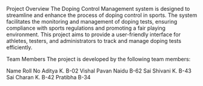 Project Overview
The Doping Control Management system is designed to streamline and enhance the process of doping control in sports. The system facilitates the monitoring and management of doping tests, ensuring compliance with sports regulations and promoting a fair playing environment. This project aims to provide a user-friendly interface for athletes, testers, and administrators to track and manage doping tests efficiently.

Team Members The project is developed by the following team members:

Name Roll No Aditya K. B-02 Vishal Pavan Naidu B-62 Sai Shivani K. B-43 Sai Charan K. B-42 Pratibha B-34
